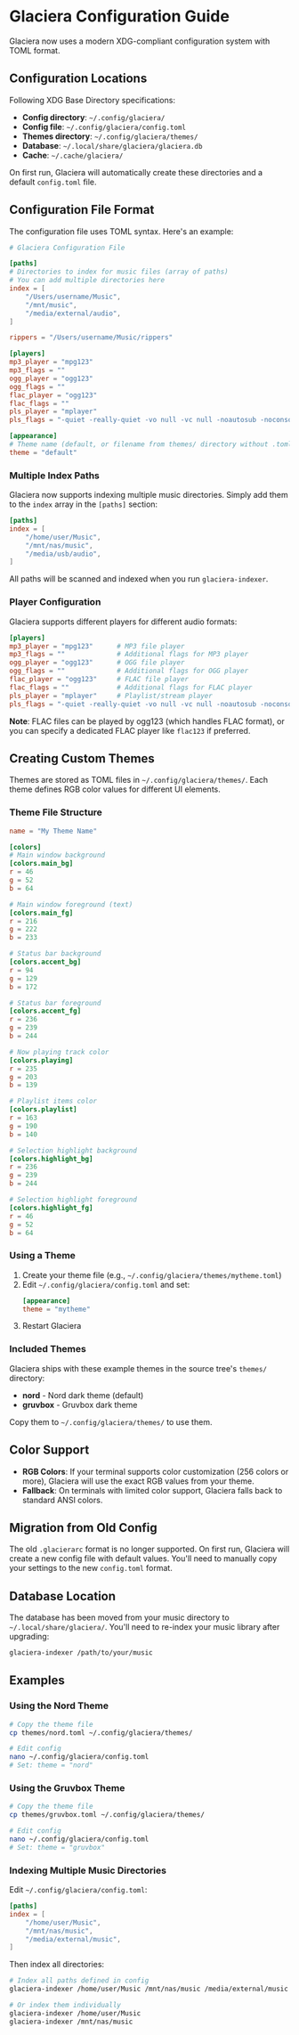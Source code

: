 # Glaciera Configuration Guide

Glaciera now uses a modern XDG-compliant configuration system with TOML format.

## Configuration Locations

Following XDG Base Directory specifications:

- **Config directory**: `~/.config/glaciera/`
- **Config file**: `~/.config/glaciera/config.toml`
- **Themes directory**: `~/.config/glaciera/themes/`
- **Database**: `~/.local/share/glaciera/glaciera.db`
- **Cache**: `~/.cache/glaciera/`

On first run, Glaciera will automatically create these directories and a default `config.toml` file.

## Configuration File Format

The configuration file uses TOML syntax. Here's an example:

```toml
# Glaciera Configuration File

[paths]
# Directories to index for music files (array of paths)
# You can add multiple directories here
index = [
    "/Users/username/Music",
    "/mnt/music",
    "/media/external/audio",
]

rippers = "/Users/username/Music/rippers"

[players]
mp3_player = "mpg123"
mp3_flags = ""
ogg_player = "ogg123"
ogg_flags = ""
flac_player = "ogg123"
flac_flags = ""
pls_player = "mplayer"
pls_flags = "-quiet -really-quiet -vo null -vc null -noautosub -noconsolecontrols -playlist"

[appearance]
# Theme name (default, or filename from themes/ directory without .toml)
theme = "default"
```

### Multiple Index Paths

Glaciera now supports indexing multiple music directories. Simply add them to the `index` array in the `[paths]` section:

```toml
[paths]
index = [
    "/home/user/Music",
    "/mnt/nas/music",
    "/media/usb/audio",
]
```

All paths will be scanned and indexed when you run `glaciera-indexer`.

### Player Configuration

Glaciera supports different players for different audio formats:

```toml
[players]
mp3_player = "mpg123"      # MP3 file player
mp3_flags = ""             # Additional flags for MP3 player
ogg_player = "ogg123"      # OGG file player  
ogg_flags = ""             # Additional flags for OGG player
flac_player = "ogg123"     # FLAC file player
flac_flags = ""            # Additional flags for FLAC player
pls_player = "mplayer"     # Playlist/stream player
pls_flags = "-quiet -really-quiet -vo null -vc null -noautosub -noconsolecontrols -playlist" # Default mplayer playlist flags
```

**Note**: FLAC files can be played by ogg123 (which handles FLAC format), or you can specify a dedicated FLAC player like `flac123` if preferred.

## Creating Custom Themes

Themes are stored as TOML files in `~/.config/glaciera/themes/`. Each theme defines RGB color values for different UI elements.

### Theme File Structure

```toml
name = "My Theme Name"

[colors]
# Main window background
[colors.main_bg]
r = 46
g = 52
b = 64

# Main window foreground (text)
[colors.main_fg]
r = 216
g = 222
b = 233

# Status bar background
[colors.accent_bg]
r = 94
g = 129
b = 172

# Status bar foreground
[colors.accent_fg]
r = 236
g = 239
b = 244

# Now playing track color
[colors.playing]
r = 235
g = 203
b = 139

# Playlist items color
[colors.playlist]
r = 163
g = 190
b = 140

# Selection highlight background
[colors.highlight_bg]
r = 236
g = 239
b = 244

# Selection highlight foreground
[colors.highlight_fg]
r = 46
g = 52
b = 64
```

### Using a Theme

1. Create your theme file (e.g., `~/.config/glaciera/themes/mytheme.toml`)
2. Edit `~/.config/glaciera/config.toml` and set:
   ```toml
   [appearance]
   theme = "mytheme"
   ```
3. Restart Glaciera

### Included Themes

Glaciera ships with these example themes in the source tree's `themes/` directory:

- **nord** - Nord dark theme (default)
- **gruvbox** - Gruvbox dark theme

Copy them to `~/.config/glaciera/themes/` to use them.

## Color Support

- **RGB Colors**: If your terminal supports color customization (256 colors or more), Glaciera will use the exact RGB values from your theme.
- **Fallback**: On terminals with limited color support, Glaciera falls back to standard ANSI colors.

## Migration from Old Config

The old `.glacierarc` format is no longer supported. On first run, Glaciera will create a new config file with default values. You'll need to manually copy your settings to the new `config.toml` format.

## Database Location

The database has been moved from your music directory to `~/.local/share/glaciera/`. You'll need to re-index your music library after upgrading:

```bash
glaciera-indexer /path/to/your/music
```

## Examples

### Using the Nord Theme

```bash
# Copy the theme file
cp themes/nord.toml ~/.config/glaciera/themes/

# Edit config
nano ~/.config/glaciera/config.toml
# Set: theme = "nord"
```

### Using the Gruvbox Theme

```bash
# Copy the theme file
cp themes/gruvbox.toml ~/.config/glaciera/themes/

# Edit config
nano ~/.config/glaciera/config.toml
# Set: theme = "gruvbox"
```

### Indexing Multiple Music Directories

Edit `~/.config/glaciera/config.toml`:

```toml
[paths]
index = [
    "/home/user/Music",
    "/mnt/nas/music",
    "/media/external/music",
]
```

Then index all directories:

```bash
# Index all paths defined in config
glaciera-indexer /home/user/Music /mnt/nas/music /media/external/music

# Or index them individually
glaciera-indexer /home/user/Music
glaciera-indexer /mnt/nas/music
```
